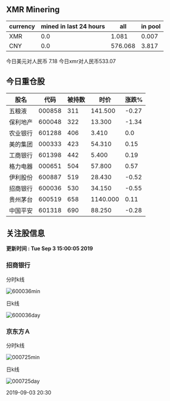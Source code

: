 ## XMR Minering

|currency|mined in last 24 hours|all|in pool|
|---|---|---|---|
|XMR|0.0|1.081|0.007|
|CNY|0.0|576.068|3.817|

今日美元对人民币 7.18	今日xmr对人民币533.07


## 今日重仓股 

|股名|代码|被持数|时价|涨跌%|
|---|---|---|---|---|
|五粮液|000858|311|141.500|-0.27|
|保利地产|600048|322|13.300|-1.34|
|农业银行|601288|406|3.410|0.0|
|美的集团|000333|423|54.310|0.15|
|工商银行|601398|442|5.400|0.19|
|格力电器|000651|504|57.800|0.57|
|伊利股份|600887|519|28.430|-0.52|
|招商银行|600036|530|34.150|-0.55|
|贵州茅台|600519|658|1140.000|0.11|
|中国平安|601318|690|88.250|-0.28|

## 关注股信息
**更新时间 : Tue Sep  3 15:00:05 2019**
### 招商银行 
分时k线

![600036min](http://image.sinajs.cn/newchart/min/n/sh600036.gif)

日k线

![600036day](http://image.sinajs.cn/newchart/daily/n/sh600036.gif)

### 京东方Ａ 
分时k线

![000725min](http://image.sinajs.cn/newchart/min/n/sz000725.gif)

日k线

![000725day](http://image.sinajs.cn/newchart/daily/n/sz000725.gif)

2019-09-03 20:30